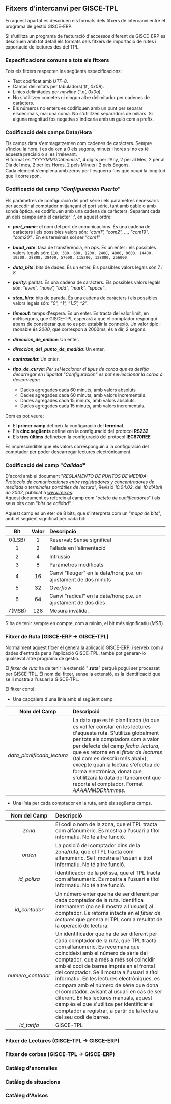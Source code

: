 ## Fitxers d'intercanvi per GISCE-TPL

En aquest apartat es descriuen els formats dels fitxers de intercanvi entre el
programa de gestió GISCE-ERP.

Si s'utilitza un programa de facturació d'accessos diferent de GISCE-ERP es
descriuen amb tot detall els formats dels fitxers de importació de rutes i
exportació de lectures des del TPL.

### Especificacions comuns a tots els fitxers

Tots els fitxers respecten les següents especificacions:

- Text codificat amb _UTF-8_.
- Camps delimitats per tabuladors(_'\t', 0x09_).
- Línies delimitades per _newline_ (_'\n', 0x0a_).
- No s'utilitzen cometes ni ningun altre delimitador per cadenes de caràcters.
- Els números no enters es codifiquen amb un punt per separar elsdecimals, mai
  una coma. No s'utilitzen separadors de miliars. Si alguna magnitud fos
  negativa s'indicaria amb un guió com a prefix.

### Codificació dels camps Data/Hora

Els camps data s'emmagatzemen com cadenes de caràcters. Sempre s'inclou la hora,
i es deixen a 0 els segons, minuts i hores si no es té aquesta precisió o si es
irrelevant.    
El format es _"YYYYMMDDhhmmss"_, 4 dígits per l'Any, 2 per al Mes, 2 per al Dia
del mes, 2 per les Hores, 2 pels Minuts i 2 pels Segons.    
Cada element s'emplena amb zeros per l'esquerra fins que ocupi la longitud que
li correspon.

### Codificació del camp "_Configuración Puerto_"

Els paràmetres de configuració del port série i els paràmetres necessaris per
accedir al comptador mitjançant el port série, tant amb cable o amb sonda
òptica, es codifiquen amb una cadena de caràcters. Separant cada un dels camps
amb el caràcter ':', en aquest ordre:

- **_port_name_**: el nom del port de comunicacions. És una cadena de caràcters
  i els possibles valors són: _"com1", "com2", ..., "com19", "com20"_ .
  En els terminals sol ser _"com1"_
- **_baud_rate_**: tasa de transferència, en _bps_. És un enter i els possibles
  valors legals són: `110, 300, 600, 1200, 2400, 4800, 9600, 14400, 19200, 28800, 38400, 57600, 115200, 128000, 256000`

- **_data_bits_**: bits de dades. És un enter. Els possibles valors
  legals són _7 i 8_
- **_parity_**: paritat. És una cadena de caràcters. Els possibles valors
  legals són: _“even”, “none”, “odd”, “mark”, “space”_.
- **_stop_bits_**: bits de parada. És una cadena de caràcters i els possibles
  valors legals són: _“0”, “1”, “1.5”, “2”_.
- **_timeout_**: temps d'espera. És un enter. Es tracta del valor límit,
  en mil·lisegons, que GISCE-TPL esperarà a que el comptador respongui abans
  de considerar que no es pot establir la connexió. Un valor típic i
  raonable és _2000_, que correspon a 2000ms, és a dir, 2 segons.
- **_direccion_de_enlace_**: Un enter.
- **_direccion_del_punto_de_medida_**: Un enter.
- **_contraseña_**: Un enter.
- **_tipo_de_curva_**: _Per sel·leccionar el tipus de corba que es desitja
  decarregar en l'apartat "Configuración" es pot sel·leccionar la corba a
  descarregar_:
    - Dades agregades cada 60 minuts, amb valors absoluts
    - Dades agregades cada 60 minuts, amb valors incrementals.
    - Dades agregades cada 15 minuts, amb valors absoluts.
    - Dades agregades cada 15 minuts, amb valors incrementals.

Com es pot veure:

- El **primer camp** defineix la configuració del **terminal**.
- Els **cinc següents** defineixen la configuració del protocol **RS232**
- Els **tres últims** defineixen la configuració del protocol **IEC870REE**

És imprescindible que els valors corresponguin a la configuració del comptador
per poder descarregar lectures electrònicament.

### Codificació del camp "_Calidad_"

D'acord amb el document "_REGLAMENTO DE PUNTOS DE MEDIDA: Protocolo de
comunicaciones entre registradores y concentradores de medidas o terminales
portátiles de lectura_", Revisió _10.04.02_, del _10 d'Abril de 2002_, publicat
a _www.ree.es_.    
Aquest document es refereix al camp com "_octeto de cualificadores_" i als seus
bits com "_bits de calidad_".

Aquest camp es un eter de 8 bits, que s'interpreta com un "_mapa de bits_", amb
el següent significat per cada bit:

| Bit  | Valor |            Descripció                                             |
|:----:|:-----:|:------------------------------------------------------------------|
|0(LSB)|   1   | Reservat; Sense significat                                        |
|  1   |   2   | Fallada en l'alimentació                                          |
|  2   |   4   | Intrussió                                                         |
|  3   |   8   | Paràmetres modificats                                             |
|  4   |   16  | Canvi "lleuger" en la data/hora; p.e. un ajustament de dos minuts |
|  5   |   32  | _Overflow_                                                        |
|  6   |   64  | Canvi "radical" en la data/hora; p.e. un ajustament de dos dies   |
|7(MSB)|  128  | Mesura invàlida.                                                  |

S'ha de tenir sempre en compte, com a mínim, el bit més significatiu (_MSB_)

### Fitxer de Ruta (GISCE-ERP → GISCE-TPL)

Normalment aquest fitxer el genera la aplicació GISCE-ERP, i serveix com a dades
d'entrada per a l'aplicació GISCE-TPL, també pot generar-lo qualsevol altre
programa de gestió.

El _fitxer de ruta_ ha de tenir la extensió "**.ruta**" perquè pogui ser
processat per GISCE-TPL. El nom del fitxer, sense la extensió, es la
identificació que se li mostra a l'usuari a GISCE-TPL.

El fitxer conté:

- Una capçalera d'una línia amb el següent camp.

|        Nom del Camp        | Descripció                                      |
|:--------------------------:|:------------------------------------------------|
| _data_planificada_lectura_ | La data que es té planificada i/o que es vol fer constar en les lectures d'aquesta ruta. S'utilitza globalment per tots els comptadors com a valor per defecte del camp _fecha_lectura_, que es retorna en el _fitxer de lectures_ (tal com es descriu més abaix), excepte quan la lectura s'efectua de forma electrònica, donat que s'utilitzarà la data del tancament que reporta el comptador. Format _AAAAMMDDhhmmss_.  |

- Una línia per cada comptador en la ruta, amb els següents camps.

|        Nom del Camp        | Descripció                                      |
|:--------------------------:|:------------------------------------------------|
| _zona_            | El codi o nom de la zona, que el TPL tracta com alfanumèric. Es mostra a l'usuari a títol informatiu. No té altre funció. |
| _orden_           | La posició del comptador dins de la zona/ruta, que el TPL tracta com alfanumèric. Se li mostra a l'usuari a títol informatiu. No té altre funció. |
| _id_poliza_       | Identificador de la pòlissa, que el TPL tracta com alfanumèric. Es mostra a l'usuari a títol informatiu. No té altre funció. |
| _id_contador_     | Un número enter que ha de ser diferent per cada comptador de la ruta. Identifica internament (no se li mostra a l'usuari) al comptador. Es retorna intacte en el _fitxer de lectures_ que genera el TPL com a resultat de la operació de lectura. |
| _numero_contador_ | Un identificador que ha de ser diferent per cada comptador de la ruta, que TPL tracta com alfanumèric. Es recomana que coincideixi amb el número de sèrie del comptador, que a més a més sol coincidir amb el codi de barres imprés en el frontal del comptador. Se li mostra a l'usuari a títol informatiu. En les lectures electròniques, es compara amb el número de sèrie que dona el comptador, avisant al usuari en cas de ser diferent. En les lectures manuals, aquest camp és el que s'utilitza per identificar el comptador a registrar, a partir de la lectura del seu codi de barres. |
| _id_tarifa_       | GISCE-TPL
### Fitxer de Lectures (GISCE-TPL → GISCE-ERP)


### Fitxer de corbes (GISCE-TPL → GISCE-ERP)


### Catàleg d'anomalies


### Catàleg de situacions


### Catàleg d'Avisos
